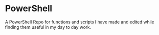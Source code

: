 # PowerShell
A PowerShell Repo for functions and scripts I have made and edited while finding them useful in my day to day work.